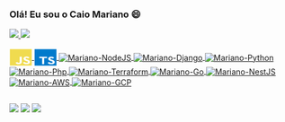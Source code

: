 ### Olá! Eu sou o Caio Mariano 😄

<div>
  <a href="https://github.com/cMarianno">
  <img height="200em" src="https://github-readme-stats.vercel.app/api?username=cMarianno&show_icons=true&theme=tokyonight&include_all_commits=true&count_private=true"/>
  <img height="200em" src="https://github-readme-stats.vercel.app/api/top-langs/?username=cMarianno&layout=compact&langs_count=16&theme=tokyonight"/>
</div>
<div style="display: inline_block"><br>
    <img align="center" alt="Mariano-Js" height="30" width="40"
        src="https://raw.githubusercontent.com/devicons/devicon/master/icons/javascript/javascript-plain.svg">
    <img align="center" alt="Mariano-Ts" height="30" width="40"
        src="https://raw.githubusercontent.com/devicons/devicon/master/icons/typescript/typescript-plain.svg">
    <img align="center" alt="Mariano-NodeJS" height="30" width="40"
        src="https://cdn.jsdelivr.net/gh/devicons/devicon@latest/icons/nodejs/nodejs-plain-wordmark.svg">
    <img align="center" alt="Mariano-Django" height="30" width="40"
        src="https://cdn.jsdelivr.net/gh/devicons/devicon@latest/icons/django/django-plain.svg">
    <img align="center" alt="Mariano-Python" height="30" width="40"
        src="https://cdn.jsdelivr.net/gh/devicons/devicon@latest/icons/python/python-original.svg">
    <img align="center" alt="Mariano-Php" height="30" width="40"
        src="https://cdn.jsdelivr.net/gh/devicons/devicon@latest/icons/php/php-original.svg">
    <img align="center" alt="Mariano-Terraform" height="30" width="40"
        src="https://cdn.jsdelivr.net/gh/devicons/devicon@latest/icons/terraform/terraform-original.svg">
    <img align="center" alt="Mariano-Go" height="30" width="40"
        src="https://cdn.jsdelivr.net/gh/devicons/devicon@latest/icons/go/go-original.svg">
    <img align="center" alt="Mariano-NestJS" height="30" width="40"
        src="https://cdn.jsdelivr.net/gh/devicons/devicon@latest/icons/nestjs/nestjs-original.svg">
    <img align="center" alt="Mariano-AWS" height="30" width="40"
        src="https://cdn.jsdelivr.net/gh/devicons/devicon@latest/icons/amazonwebservices/amazonwebservices-original-wordmark.svg">
    <img align="center" alt="Mariano-GCP" height="30" width="40"
        src="https://cdn.jsdelivr.net/gh/devicons/devicon@latest/icons/googlecloud/googlecloud-original.svg">
</div>

##

<div>
    <a href="https://instagram.com/c.marianno" target="_blank"><img
            src="https://img.shields.io/badge/-Instagram-%23E4405F?style=for-the-badge&logo=instagram&logoColor=white"
            target="_blank"></a>
    <a href="mailto:caiosadao@gmail.com"><img
            src="https://img.shields.io/badge/-Gmail-%23333?style=for-the-badge&logo=gmail&logoColor=white"
            target="_blank"></a>
    <a href="https://www.linkedin.com/in/caio-mariano-229964117/" target="_blank"><img
            src="https://img.shields.io/badge/-LinkedIn-%230077B5?style=for-the-badge&logo=linkedin&logoColor=white" /></a>
</div>
